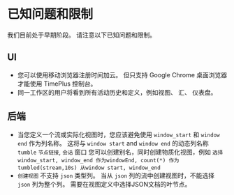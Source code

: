 # 已知问题和限制

我们目前处于早期阶段。 请注意以下已知问题和限制。

## UI

* 您可以使用移动浏览器注册时间加云。 但只支持 Google Chrome 桌面浏览器才能使用 TimePlus 控制台。
* 同一工作区的用户将看到所有活动历史和定义，例如视图、 汇、 仪表盘。

## 后端

* 当您定义一个流或实际化视图时，您应该避免使用 `window_start` 和 `window end` 作为列名称。 这将与 `window start` and `window end` 的动态列名称 `tumble` `节点链接`, `会话` 窗口 您可以创建别名，同时创建物质化视图，例如 `选择 window_start, window_end 作为windowEnd, count(*) 作为tumbled(stream,10s) 从window start, window_end`
* `创建视图` 不支持 `json` 类型列。 当从 `json` 列的流中创建视图时，不能选择 `json` 列为整个列。 需要在视图定义中选择JSON文档的叶节点。